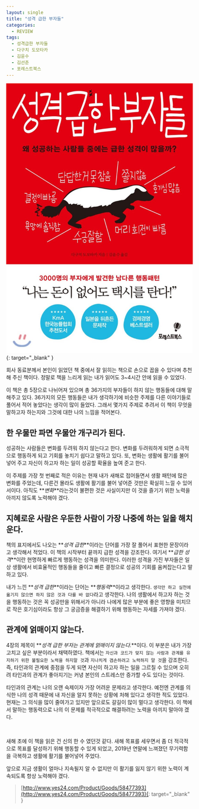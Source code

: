 ```yaml
---
layout: single
title: "성격 급한 부자들"
categories:
  - REVIEW
tags:
  - 성격급한 부자들
  - 다구치 도모타카
  - 김윤수
  - 김선준
  - 포레스트북스
---
```


[![성격 급한 부자들](/assets/images/books/richs-who-have-quick-temper.jpg)](http://www.yes24.com/Product/Goods/58477393){: target="\_blank" }

회사 동료분께서 본인이 읽었던 책 중에서 잘 읽히는 책으로 손으로 꼽을 수 있다며 추천해 주신 책이다. 정말로 책을 느리게 읽는 내가 읽어도 3~4시간 안에 읽을 수 있었다.

이 책은 총 5장으로 나뉘어져 있으며 총 36가지의 부자들이 하지 않는 행동들에 대해 말해주고 있다. 36가지의 모든 행동들은 내가 생각하기에 비슷한 주제를 다른 이야기들로 풀어서 적어 놓았다는 생각이 많이 들었다. 그래서 몇가지 주제로 추려서 이 책이 무엇을 말하고자 하는지와 그것에 대한 나의 느낌을 적어본다.

## 한 우물만 파면 우물안 개구리가 된다.

성공하는 사람들은 변화를 두려워 하지 않는다고 한다. 변화를 두려워하게 되면 소극적으로 행동하게 되고 기회를 놓치기 쉽다고 말하고 있다. 또, 변화는 생활에 활기를 불어 넣어 주고 자신이 하고자 하는 일이 성공할 확율을 높여 준고 한다.

이 주제를 가장 첫 번째로 적은 이유는 현재 내가 새해로 접어들면서 생활 패턴에 많은 변화를 주었는데, 다른건 몰라도 생활에 활기를 불어 넣어준 것만은 확실히 느낄 수 있어서이다. 아직도 **_변화_**라는것이 불편한 것은 사실이지만 이 것을 즐기기 위한 노력을 아끼지 않도록 노력해야 겠다.

## 지혜로운 사람은 우둔한 사람이 가장 나중에 하는 일을 해치운다.

책의 표지에서도 나오는 **_성격 급한_**이라는 단어를 가장 잘 풀어서 표현한 문장이라고 생각해서 적었다. 이 책의 시작부터 끝까지 급한 성격을 강조한다. 여기서 **_급한 성격_**이란 현명하게 빠르게 행동하는 성격을 의미한다. 이러한 성격을 가진 부자들은 일상 생활에서 비효율적인 행동들을 줄이고 빠른 결정으로 성공의 기회를 움켜잡는다고 말하고 있다.

내가 느낀 **_성격 급한_**이라는 단어는 **_행동력_**이라고 생각한다. `생각만 하고 실천에 옮기지 않으면 하지 않은 것과 다를 바 없다`라고 생각한다. 나의 생활에서 하고자 하는 것을 행동하는 것은 꼭 성공만을 위해서가 아니라 나에게 많은 부분에 좋은 영향을 미치므로 작은 호기심이라도 항상 그 궁금증을 해결하기 위해 행동하는 자세를 가져야 겠다.

## 관계에 얽매이지 않는다.

4장의 제목이 **_성격 급한 부자는 관계에 얽매이지 않는다._**이다. 이 부분은 내가 가장 고치고 싶은 부분이라서 채택하였다. 책에서는 `자신과 코드가 맞지 않는 사람과 관계를 유지하기 위한 불필요한 노력을 하지말 것`과 `지나치게 겸손하려고 노력하지 말 것`을 강조한다. 즉, 타인과의 관계에 중점을 두게 되면 자신이 하고자 하는 일을 그르칠 수 있으며 오히려 타인과의 관계가 좋아지기는 커녕 본인의 스트레스만 증가할 수도 있다는 것이다.

타인과의 관계는 나의 오랜 숙제이자 가장 어려운 문제라고 생각한다. 예전엔 관계를 의식한 나의 성격 때문에 내 자신을 알지 못하는 상황에 처해 있다고 생각한 적도 있었다. 현재는 그 의식을 많이 줄여가고 있지만 앞으로도 갈길이 많이 멀다고 생각한다. 이 책에서 말하는 행동력으로 나의 이 문제를 적극적으로 해결하려는 노력을 아끼지 말아야 겠다.

<br/>

새해 초에 이 책을 읽은 건 신의 한 수 였던것 같다. 새해 목표를 세우면서 좀 더 적극적으로 목표를 달성하기 위해 행동할 수 있게 되었고, 2019년 연말에 느껴졌던 무기력함을 극복하고 생활에 활기를 불어넣어 주었다.

앞으로 지금 생활이 얼마나 지속될지 알 수 없지만 이 활기를 잃지 않기 위한 노력이 계속되도록 항상 노력해야 겠다.

> [http://www.yes24.com/Product/Goods/58477393](http://www.yes24.com/Product/Goods/58477393){: target="\_blank" }
